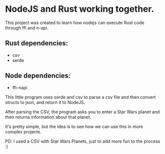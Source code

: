 # NodeJS and Rust working together.

This project was created to learn how nodejs can execute Rust code through ffi and n-api.

## Rust dependencies:

* csv
* serde

## Node dependencies:

* ffi-napi


This little program uses serde and csv to parse a csv file and then convert structs to json, and return it to NodeJS.

After parsing the CSV, the program asks you to enter a Star Wars planet and then returns information about that planet.

It's pretty simple, but the idea is to see how we can use this in more complex projects.

PD: I used a CSV with Star Wars Planets, just to add more fun to the process :)
